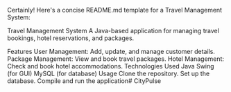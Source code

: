 
Certainly! Here's a concise README.md template for a Travel Management System:

Travel Management System
A Java-based application for managing travel bookings, hotel reservations, and packages.

Features
User Management: Add, update, and manage customer details.
Package Management: View and book travel packages.
Hotel Management: Check and book hotel accommodations.
Technologies Used
Java
Swing (for GUI)
MySQL (for database)
Usage
Clone the repository.
Set up the database.
Compile and run the application# CityPulse
